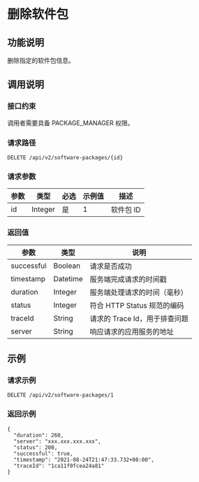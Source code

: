 删除软件包 
==========================



功能说明 
-------------------------

删除指定的软件包信息。

调用说明 
-------------------------

### 接口约束 

调用者需要具备 PACKAGE_MANAGER 权限。

### 请求路径 

`DELETE /api/v2/software-packages/{id}`

### 请求参数 



| 参数 |   类型    | 必选 | 示例值 |   描述   |
|----|---------|----|-----|--------|
| id | Integer | 是  | 1   | 软件包 ID |



### 返回值 



|     参数     |    类型    |          说明          |
|------------|----------|----------------------|
| successful | Boolean  | 请求是否成功               |
| timestamp  | Datetime | 服务端完成请求的时间戳          |
| duration   | Integer  | 服务端处理请求的时间（毫秒）       |
| status     | Integer  | 符合 HTTP Status 规范的编码 |
| traceId    | String   | 请求的 Trace Id，用于排查问题  |
| server     | String   | 响应请求的应用服务的地址         |



示例 
-----------------------

### 请求示例 

`DELETE /api/v2/software-packages/1`

### 返回示例 

```unknow
{
  "duration": 260,
  "server": "xxx.xxx.xxx.xxx",
  "status": 200,
  "successful": true,
  "timestamp": "2021-08-24T21:47:33.732+08:00",
  "traceId": "1ca11f0fcea24a81"
}
```


